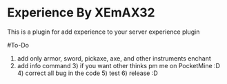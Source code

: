 # Experience By XEmAX32
This is a plugin for add experience to your server
experience plugin

#To-Do
1) add only armor, sword, pickaxe, axe, and other instruments enchant
  2) add info command
    3) if you want other thinks pm me on PocketMine :D
      4) correct all bug in the code
        5) test
          6) release :D
